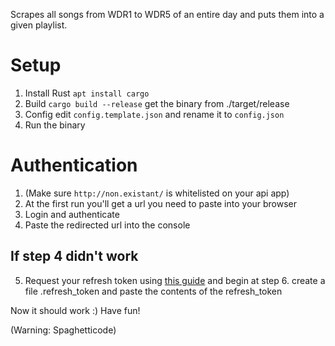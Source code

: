 Scrapes all songs from WDR1 to WDR5 of an entire day and puts them into a given playlist.

# Setup
1. Install Rust
```apt install cargo```
2. Build
```cargo build --release```
get the binary from ./target/release
3. Config
edit `config.template.json` and rename it to `config.json`
4. Run the binary

# Authentication
1. (Make sure `http://non.existant/` is whitelisted on your api app)
2.  At the first run you'll get a url you need to paste into your browser
3. Login and authenticate
4. Paste the redirected url into the console

## If step 4 didn't work
5. Request your refresh token using [this guide](https://benwiz.com/blog/create-spotify-refresh-token/) and begin at step 6. create a file .refresh_token and paste the contents of the refresh_token

Now it should work :)
Have fun!


(Warning: Spaghetticode)